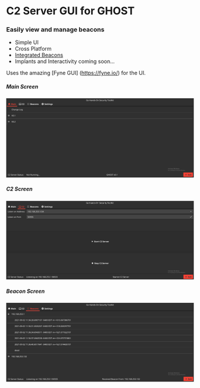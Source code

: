 # C2 Server GUI for GHOST
### Easily view and manage beacons
* Simple UI
* Cross Platform
* [Integrated Beacons](https://github.com/bartimus-primed/implant)
* Implants and Interactivity coming soon...

Uses the amazing [Fyne GUI] (https://fyne.io/) for the UI.

##### Main Screen
![](ui_screenshot.png)

##### C2 Screen
![](ui_c2_tab.png)

##### Beacon Screen
![](ui_beacon_listing.png)
